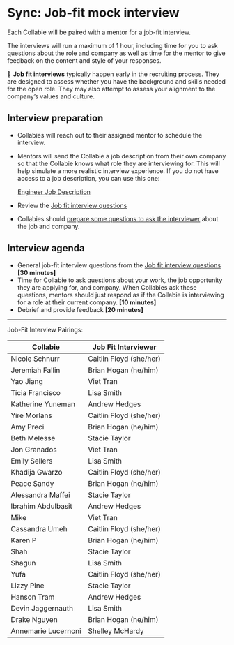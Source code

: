 # Sync: Job-fit mock interview

Each Collabie will be paired with a mentor for a job-fit interview.

The interviews will run a maximum of 1 hour, including time for you to ask questions about the role and company as well as time for the mentor to give feedback on the content and style of your responses.

<aside>
🤝 <strong>Job fit interviews</strong> typically happen early in the recruiting process. They are designed to assess whether you have the background and skills needed for the open role. They may also attempt to assess your alignment to the company’s values and culture.
</aside>

## Interview preparation

- Collabies will reach out to their assigned mentor to schedule the interview.
- Mentors will send the Collabie a job description from their own company so that the Collabie knows what role they are interviewing for. This will help simulate a more realistic interview experience. If you do not have access to a job description, you can use this one:

  [Engineer Job Description](../resources/mock-job-description.md)

- Review the [Job fit interview questions](../resources/job-fit-interview-questions.md)
- Collabies should [prepare some questions to ask the interviewer](what-to-ask-your-interviewers.md) about the job and company.

## Interview agenda

- General job-fit interview questions from the [Job fit interview questions](../resources/job-fit-interview-questions.md) **[30 minutes]**
- Time for Collabie to ask questions about your work, the job opportunity they are applying for, and company. When Collabies ask these questions, mentors should just respond as if the Collabie is interviewing for a role at their current company. **[10 minutes]**
- Debrief and provide feedback **[20 minutes]**

---

Job-Fit Interview Pairings:

[comment]: <> (Populate using the values in this CodeSandbox: https://codesandbox.io/s/career-lab-pairings-u1qmj?file=/src/App.js)
[comment]: <> (TODO: move this script into this project somehow)

| Collabie | Job Fit Interviewer |
| ---- | ---- |
Nicole Schnurr | 	Caitlin Floyd (she/her)
Jeremiah Fallin | 	Brian Hogan (he/him)
Yao Jiang | 	Viet Tran
Ticia Francisco | 	Lisa Smith
Katherine Yuneman | 	Andrew Hedges
Yire Morlans | 	Caitlin Floyd (she/her)
Amy Preci | 	Brian Hogan (he/him)
Beth Melesse | 	Stacie Taylor
Jon Granados | 	Viet Tran
Emily Sellers | 	Lisa Smith
Khadija Gwarzo | 	Caitlin Floyd (she/her)
Peace Sandy | 	Brian Hogan (he/him)
Alessandra Maffei | 	Stacie Taylor
Ibrahim Abdulbasit | 	Andrew Hedges
Mike | 	Viet Tran
Cassandra Umeh | 	Caitlin Floyd (she/her)
Karen P	 | Brian Hogan (he/him)
Shah | 	Stacie Taylor
Shagun | 	Lisa Smith
Yufa | 	Caitlin Floyd (she/her)
Lizzy Pine | 	Stacie Taylor
Hanson Tram | 	Andrew Hedges
Devin Jaggernauth | 	Lisa Smith
Drake Nguyen | 	Brian Hogan (he/him)
Annemarie Lucernoni | Shelley McHardy
